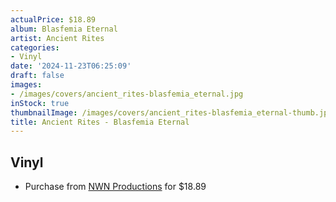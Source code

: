 ```yaml
---
actualPrice: $18.89
album: Blasfemia Eternal
artist: Ancient Rites
categories:
- Vinyl
date: '2024-11-23T06:25:09'
draft: false
images:
- /images/covers/ancient_rites-blasfemia_eternal.jpg
inStock: true
thumbnailImage: /images/covers/ancient_rites-blasfemia_eternal-thumb.jpg
title: Ancient Rites - Blasfemia Eternal
---
```


## Vinyl
* Purchase from [NWN Productions](http://shop.nwnprod.com/index.php?route=product/product&path=75&product_id=56846&sort=pd.name&order=ASC) for $18.89
